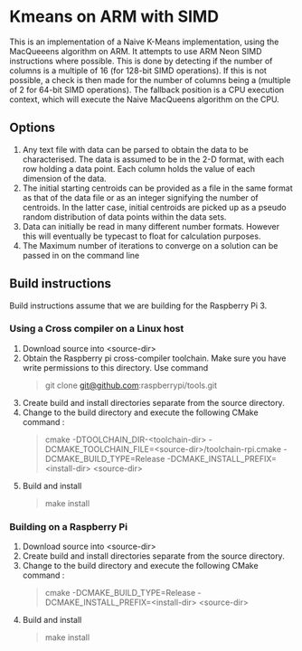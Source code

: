 # Kmeans on ARM with SIMD
This is an implementation of a Naive K-Means implementation, using the MacQueeens algorithm on ARM. It attempts to use ARM Neon SIMD instructions where possible. This is done by detecting if the number of columns is a multiple of 16 (for 128-bit SIMD operations). If this is not possible, a check is then made for the number of columns being a (multiple of 2 for 64-bit SIMD operations). The fallback position is a CPU execution context, which will execute the Naive MacQueens algorithm on the CPU. 


## Options 
1) Any text file with data can be parsed to obtain the data to be characterised. The data is assumed to be in the 2-D format, with each row holding a data point. Each column holds the value of each dimension of the data. 
2) The initial starting centroids can be provided as a file in the same format as that of the data file or as an integer signifying the number of centroids. In the latter case, initial centroids are picked up as a pseudo random distribution of data points within the data sets. 
3) Data can initially be read in many different number formats. However this will eventually be typecast to float for calculation purposes. 
4) The Maximum number of iterations to converge on a solution can be passed in on the command line


## Build instructions
Build instructions assume that we are building for the Raspberry Pi 3. 
### Using a Cross compiler on a Linux host
1. Download source into \<source-dir\>
2. Obtain the Raspberry pi cross-compiler toolchain. Make sure you have write permissions to this directory. Use command 
   > git clone git@github.com:raspberrypi/tools.git
3. Create build and install directories separate from the source directory. 
4. Change to the build directory and execute the following CMake command : 
   > cmake -DTOOLCHAIN_DIR-\<toolchain-dir\> -DCMAKE_TOOLCHAIN_FILE=\<source-dir\>/toolchain-rpi.cmake -DCMAKE_BUILD_TYPE=Release -DCMAKE_INSTALL_PREFIX=\<install-dir\>  \<source-dir\>
5. Build and install
   > make install


### Building on a Raspberry Pi
1. Download source into \<source-dir\>
2. Create build and install directories separate from the source directory. 
3. Change to the build directory and execute the following CMake command : 
   > cmake  -DCMAKE_BUILD_TYPE=Release -DCMAKE_INSTALL_PREFIX=\<install-dir\>  \<source-dir\>
4. Build and install
   > make install
